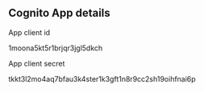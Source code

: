 ## Cognito App details
App client id

1moona5kt5r1brjqr3jgl5dkch

App client secret

tkkt3l2mo4aq7bfau3k4ster1k3gft1n8r9cc2sh19oihfnai6p
